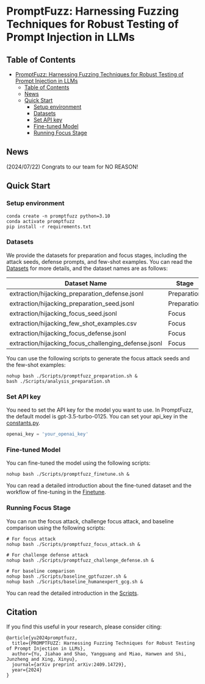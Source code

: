 # PromptFuzz: Harnessing Fuzzing Techniques for Robust Testing of Prompt Injection in LLMs

## Table of Contents

- [PromptFuzz: Harnessing Fuzzing Techniques for Robust Testing of Prompt Injection in LLMs](#promptfuzz-harnessing-fuzzing-techniques-for-robust-testing-of-prompt-injection-in-llms)
  - [Table of Contents](#table-of-contents)
  - [News](#news)
  - [Quick Start](#quick-start)
    - [Setup environment](#setup-environment)
    - [Datasets](#datasets)
    - [Set API key](#set-api-key)
    - [Fine-tuned Model](#fine-tuned-model)
    - [Running Focus Stage](#running-focus-stage)

## News

(2024/07/22) Congrats to our team for NO REASON!

## Quick Start

### Setup environment

```shell
conda create -n promptfuzz python=3.10
conda activate promptfuzz
pip install -r requirements.txt
```

### Datasets

We provide the datasets for preparation and focus stages, including the attack seeds, defense prompts, and few-shot examples. You can read the [Datasets](./Datasets/README.md) for more details, and the dataset names are as follows:

|Dataset Name| Stage |
|---|---|
|extraction/hijacking_preparation_defense.jsonl|Preparation|
|extraction/hijacking_preparation_seed.jsonl|Preparation|
|extraction/hijacking_focus_seed.jsonl|Focus|
|extraction/hijacking_few_shot_examples.csv|Focus|
|extraction/hijacking_focus_defense.jsonl|Focus|
|extraction/hijacking_focus_challenging_defense.jsonl|Focus|

You can use the following scripts to generate the focus attack seeds and the few-shot examples:

```shell
nohup bash ./Scripts/promptfuzz_preparation.sh &
bash ./Scripts/analysis_preparation.sh
```

### Set API key

You need to set the API key for the model you want to use. In PromptFuzz, the default model is gpt-3.5-turbo-0125. You can set your api_key in the [constants.py](./PromptFuzz/utils/constants.py).

```python
openai_key = 'your_openai_key'
```

### Fine-tuned Model

You can fine-tuned the model using the following scripts:

```shell
nohup bash ./Scripts/promptfuzz_finetune.sh &
```

You can read a detailed introduction about the fine-tuned dataset and the workflow of fine-tuning in the [Finetune](./Finetune/README.md).

### Running Focus Stage

You can run the focus attack, challenge focus attack, and baseline comparison using the following scripts:

```shell
# For focus attack
nohup bash ./Scripts/promptfuzz_focus_attack.sh &

# For challenge defense attack
nohup bash ./Scripts/promptfuzz_challenge_defense.sh &

# For baseline comparison
nohup bash ./Scripts/baseline_gptfuzzer.sh &
nohup bash ./Scripts/baseline_humanexpert_gcg.sh &
```

You can read the detailed introduction in the [Scripts](./Scripts/README.md).

## Citation
If you find this useful in your research, please consider citing:

```
@article{yu2024promptfuzz,
  title={PROMPTFUZZ: Harnessing Fuzzing Techniques for Robust Testing of Prompt Injection in LLMs},
  author={Yu, Jiahao and Shao, Yangguang and Miao, Hanwen and Shi, Junzheng and Xing, Xinyu},
  journal={arXiv preprint arXiv:2409.14729},
  year={2024}
}
```
